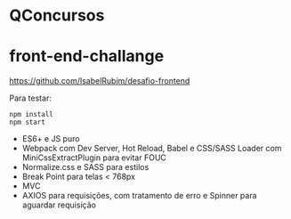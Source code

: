 # QConcursos
# front-end-challange

https://github.com/IsabelRubim/desafio-frontend

Para testar:

```
npm install
npm start
```

- ES6+ e JS puro
- Webpack com Dev Server, Hot Reload, Babel e CSS/SASS Loader com MiniCssExtractPlugin para evitar FOUC
- Normalize.css e SASS para estilos
- Break Point para telas < 768px
- MVC
- AXIOS para requisições, com tratamento de erro e Spinner para aguardar requisição
